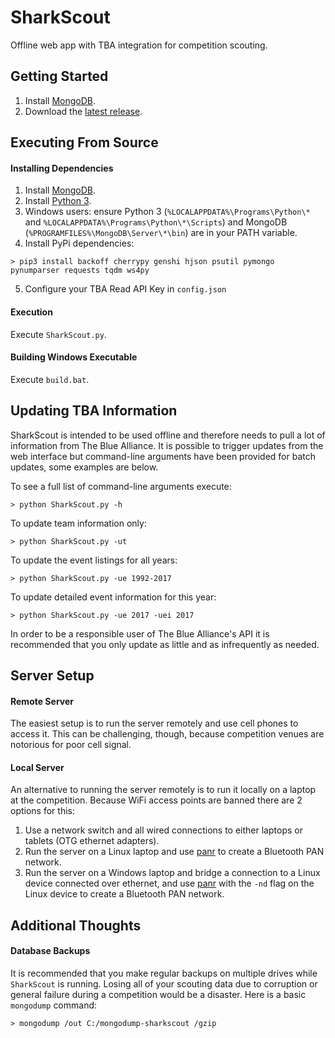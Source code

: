# SharkScout
Offline web app with TBA integration for competition scouting.


## Getting Started
1. Install [MongoDB](https://www.mongodb.com/download-center).
2. Download the [latest release](https://github.com/hammerhead226/SharkScout/releases/latest).


## Executing From Source
#### Installing Dependencies
1. Install [MongoDB](https://www.mongodb.com/download-center).
2. Install [Python 3](https://www.python.org/downloads/).
3. Windows users: ensure Python 3 (`%LOCALAPPDATA%\Programs\Python\*` and `%LOCALAPPDATA%\Programs\Python\*\Scripts`) and MongoDB (`%PROGRAMFILES%\MongoDB\Server\*\bin`) are in your PATH variable.
4. Install PyPi dependencies:<br/>
```batch
> pip3 install backoff cherrypy genshi hjson psutil pymongo pynumparser requests tqdm ws4py
```
5. Configure your TBA Read API Key in `config.json`

#### Execution
Execute `SharkScout.py`.

#### Building Windows Executable
Execute `build.bat`.


## Updating TBA Information
SharkScout is intended to be used offline and therefore needs to pull a lot of information from The Blue Alliance. It is possible to trigger updates from the web interface but command-line arguments have been provided for batch updates, some examples are below.

To see a full list of command-line arguments execute:
```batch
> python SharkScout.py -h
```

To update team information only:
```batch
> python SharkScout.py -ut
```

To update the event listings for all years:
```batch
> python SharkScout.py -ue 1992-2017
```

To update detailed event information for this year:
```batch
> python SharkScout.py -ue 2017 -uei 2017
```

In order to be a responsible user of The Blue Alliance's API it is recommended that you only update as little and as infrequently as needed.


## Server Setup
#### Remote Server
The easiest setup is to run the server remotely and use cell phones to access it. This can be challenging, though, because competition venues are notorious for poor cell signal.

#### Local Server
An alternative to running the server remotely is to run it locally on a laptop at the competition. Because WiFi access points are banned there are 2 options for this:
1. Use a network switch and all wired connections to either laptops or tablets (OTG ethernet adapters).
2. Run the server on a Linux laptop and use [panr](https://github.com/emmercm/panr) to create a Bluetooth PAN network.
2. Run the server on a Windows laptop and bridge a connection to a Linux device connected over ethernet, and use [panr](https://github.com/emmercm/panr) with the `-nd` flag on the Linux device to create a Bluetooth PAN network.


## Additional Thoughts
#### Database Backups
It is recommended that you make regular backups on multiple drives while `SharkScout` is running. Losing all of your scouting data due to corruption or general failure during a competition would be a disaster. Here is a basic `mongodump` command:
```batch
> mongodump /out C:/mongodump-sharkscout /gzip
```
